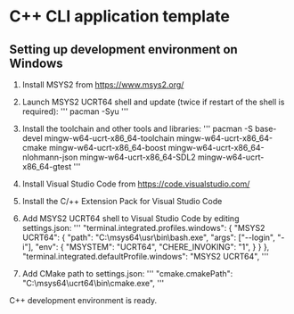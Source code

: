 # C++ CLI application template

## Setting up development environment on Windows

1. Install MSYS2 from https://www.msys2.org/

2. Launch MSYS2 UCRT64 shell and update (twice if restart of the shell is required):
'''
  pacman -Syu
'''

3. Install the toolchain and other tools and libraries:
'''
  pacman -S base-devel mingw-w64-ucrt-x86_64-toolchain mingw-w64-ucrt-x86_64-cmake mingw-w64-ucrt-x86_64-boost mingw-w64-ucrt-x86_64-nlohmann-json mingw-w64-ucrt-x86_64-SDL2 mingw-w64-ucrt-x86_64-gtest
'''

4. Install Visual Studio Code from https://code.visualstudio.com/

5. Install the C/++ Extension Pack for Visual Studio Code

6. Add MSYS2 UCRT64 shell to Visual Studio Code by editing settings.json:
'''
    "terminal.integrated.profiles.windows": {
      "MSYS2 UCRT64": {
        "path": "C:\\msys64\\usr\\bin\\bash.exe",
          "args": ["--login", "-i"],
          "env": {
            "MSYSTEM": "UCRT64",
            "CHERE_INVOKING": "1",
          }
      }
  },
  "terminal.integrated.defaultProfile.windows": "MSYS2 UCRT64",
'''

7. Add CMake path to settings.json:
'''
  "cmake.cmakePath": "C:\\msys64\\ucrt64\\bin\\cmake.exe",
'''

C++ development environment is ready.
